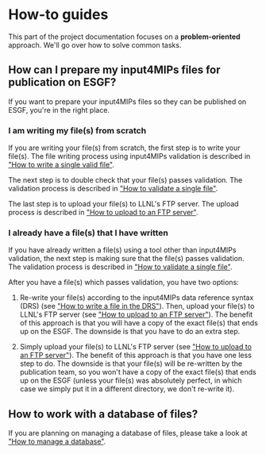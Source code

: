# How-to guides

This part of the project documentation
focuses on a **problem-oriented** approach.
We'll go over how to solve common tasks.

## How can I prepare my input4MIPs files for publication on ESGF?

If you want to prepare your input4MIPs files so they can be published on ESGF,
you're in the right place.

### I am writing my file(s) from scratch

If you are writing your file(s) from scratch,
the first step is to write your file(s).
The file writing process using input4MIPs validation is described in
["How to write a single valid file"](how-to-write-a-single-valid-file).

The next step is to double check that your file(s) passes validation.
The validation process is described in
["How to validate a single file"](how-to-validate-a-single-file).

The last step is to upload your file(s) to LLNL's FTP server.
The upload process is described in
["How to upload to an FTP server"](how-to-upload-to-ftp).

### I already have a file(s) that I have written

If you have already written a file(s)
using a tool other than input4MIPs validation,
the next step is making sure that the file(s) passes validation.
The validation process is described in
["How to validate a single file"](how-to-validate-a-single-file).

After you have a file(s) which passes validation, you have two options:

1. Re-write your file(s) according to the input4MIPs data reference syntax (DRS)
   (see
    ["How to write a file in the DRS"](how-to-write-a-single-file-in-the-drs)).
   Then, upload your file(s) to LLNL's FTP server
   (see ["How to upload to an FTP server"](how-to-upload-to-ftp)).
   The benefit of this approach is that you will have a copy of the exact file(s)
   that ends up on the ESGF.
   The downside is that you have to do an extra step.

1. Simply upload your file(s) to LLNL's FTP server
   (see ["How to upload to an FTP server"](how-to-upload-to-ftp)).
   The benefit of this approach is that you have one less step to do.
   The downside is that your file(s) will be re-written by the publication team,
   so you won't have a copy of the exact file(s) that ends up on the ESGF
   (unless your file(s) was absolutely perfect, in which case we simply
    put it in a different directory, we don't re-write it).

## How to work with a database of files?

If you are planning on managing a database of files,
please take a look at ["How to manage a database"](how-to-manage-a-database).

